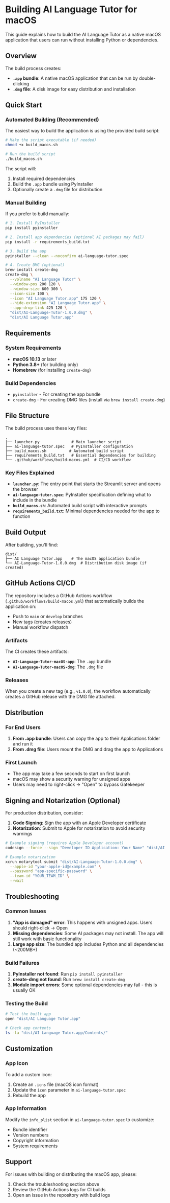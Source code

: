 # Building AI Language Tutor for macOS

This guide explains how to build the AI Language Tutor as a native macOS application that users can run without installing Python or dependencies.

## Overview

The build process creates:
- **`.app` bundle**: A native macOS application that can be run by double-clicking
- **`.dmg` file**: A disk image for easy distribution and installation

## Quick Start

### Automated Building (Recommended)

The easiest way to build the application is using the provided build script:

```bash
# Make the script executable (if needed)
chmod +x build_macos.sh

# Run the build script
./build_macos.sh
```

The script will:
1. Install required dependencies
2. Build the `.app` bundle using PyInstaller
3. Optionally create a `.dmg` file for distribution

### Manual Building

If you prefer to build manually:

```bash
# 1. Install PyInstaller
pip install pyinstaller

# 2. Install app dependencies (optional AI packages may fail)
pip install -r requirements_build.txt

# 3. Build the app
pyinstaller --clean --noconfirm ai-language-tutor.spec

# 4. Create DMG (optional)
brew install create-dmg
create-dmg \
  --volname "AI Language Tutor" \
  --window-pos 200 120 \
  --window-size 600 300 \
  --icon-size 100 \
  --icon "AI Language Tutor.app" 175 120 \
  --hide-extension "AI Language Tutor.app" \
  --app-drop-link 425 120 \
  "dist/AI-Language-Tutor-1.0.0.dmg" \
  "dist/AI Language Tutor.app"
```

## Requirements

### System Requirements
- **macOS 10.13** or later
- **Python 3.8+** (for building only)
- **Homebrew** (for installing `create-dmg`)

### Build Dependencies
- `pyinstaller` - For creating the app bundle
- `create-dmg` - For creating DMG files (install via `brew install create-dmg`)

## File Structure

The build process uses these key files:

```
.
├── launcher.py              # Main launcher script
├── ai-language-tutor.spec   # PyInstaller configuration
├── build_macos.sh          # Automated build script
├── requirements_build.txt   # Essential dependencies for building
└── .github/workflows/build-macos.yml  # CI/CD workflow
```

### Key Files Explained

- **`launcher.py`**: The entry point that starts the Streamlit server and opens the browser
- **`ai-language-tutor.spec`**: PyInstaller specification defining what to include in the bundle
- **`build_macos.sh`**: Automated build script with interactive prompts
- **`requirements_build.txt`**: Minimal dependencies needed for the app to function

## Build Output

After building, you'll find:

```
dist/
├── AI Language Tutor.app    # The macOS application bundle
└── AI-Language-Tutor-1.0.0.dmg  # Distribution disk image (if created)
```

## GitHub Actions CI/CD

The repository includes a GitHub Actions workflow (`.github/workflows/build-macos.yml`) that automatically builds the application on:

- Push to `main` or `develop` branches
- New tags (creates releases)
- Manual workflow dispatch

### Artifacts

The CI creates these artifacts:
- **`AI-Language-Tutor-macOS-app`**: The `.app` bundle
- **`AI-Language-Tutor-macOS-dmg`**: The `.dmg` file

### Releases

When you create a new tag (e.g., `v1.0.0`), the workflow automatically creates a GitHub release with the DMG file attached.

## Distribution

### For End Users

1. **From .app bundle**: Users can copy the app to their Applications folder and run it
2. **From .dmg file**: Users mount the DMG and drag the app to Applications

### First Launch

- The app may take a few seconds to start on first launch
- macOS may show a security warning for unsigned apps
- Users may need to right-click → "Open" to bypass Gatekeeper

## Signing and Notarization (Optional)

For production distribution, consider:

1. **Code Signing**: Sign the app with an Apple Developer certificate
2. **Notarization**: Submit to Apple for notarization to avoid security warnings

```bash
# Example signing (requires Apple Developer account)
codesign --force --sign "Developer ID Application: Your Name" "dist/AI Language Tutor.app"

# Example notarization
xcrun notarytool submit "dist/AI-Language-Tutor-1.0.0.dmg" \
  --apple-id "your-apple-id@example.com" \
  --password "app-specific-password" \
  --team-id "YOUR_TEAM_ID" \
  --wait
```

## Troubleshooting

### Common Issues

1. **"App is damaged" error**: This happens with unsigned apps. Users should right-click → Open
2. **Missing dependencies**: Some AI packages may not install. The app will still work with basic functionality
3. **Large app size**: The bundled app includes Python and all dependencies (~200MB+)

### Build Failures

1. **PyInstaller not found**: Run `pip install pyinstaller`
2. **create-dmg not found**: Run `brew install create-dmg`
3. **Module import errors**: Some optional dependencies may fail - this is usually OK

### Testing the Build

```bash
# Test the built app
open "dist/AI Language Tutor.app"

# Check app contents
ls -la "dist/AI Language Tutor.app/Contents/"
```

## Customization

### App Icon

To add a custom icon:
1. Create an `.icns` file (macOS icon format)
2. Update the `icon` parameter in `ai-language-tutor.spec`
3. Rebuild the app

### App Information

Modify the `info_plist` section in `ai-language-tutor.spec` to customize:
- Bundle identifier
- Version numbers
- Copyright information
- System requirements

## Support

For issues with building or distributing the macOS app, please:
1. Check the troubleshooting section above
2. Review the GitHub Actions logs for CI builds
3. Open an issue in the repository with build logs